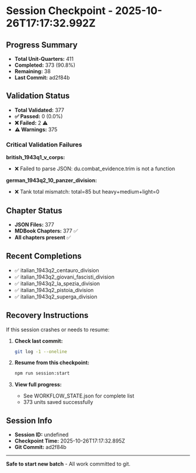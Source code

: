 # Session Checkpoint - 2025-10-26T17:17:32.992Z

## Progress Summary

- **Total Unit-Quarters:** 411
- **Completed:** 373 (90.8%)
- **Remaining:** 38
- **Last Commit:** ad2f84b

## Validation Status

- **Total Validated:** 377
- **✅ Passed:** 0 (0.0%)
- **❌ Failed:** 2 ⚠️
- **⚠️ Warnings:** 375

### Critical Validation Failures

**british_1943q1_v_corps:**
  - ❌ Failed to parse JSON: du.combat_evidence.trim is not a function

**german_1943q2_10_panzer_division:**
  - ❌ Tank total mismatch: total=85 but heavy+medium+light=0

## Chapter Status

- **JSON Files:** 377
- **MDBook Chapters:** 377 ✅
- **All chapters present** ✅

## Recent Completions

- ✅ italian_1943q2_centauro_division
- ✅ italian_1943q2_giovani_fascisti_division
- ✅ italian_1943q2_la_spezia_division
- ✅ italian_1943q2_pistoia_division
- ✅ italian_1943q2_superga_division

## Recovery Instructions

If this session crashes or needs to resume:

1. **Check last commit:**
   ```bash
   git log -1 --oneline
   ```

2. **Resume from this checkpoint:**
   ```bash
   npm run session:start
   ```

3. **View full progress:**
   - See WORKFLOW_STATE.json for complete list
   - 373 units saved successfully

## Session Info

- **Session ID:** undefined
- **Checkpoint Time:** 2025-10-26T17:17:32.895Z
- **Git Commit:** ad2f84b

---

**Safe to start new batch** - All work committed to git.
